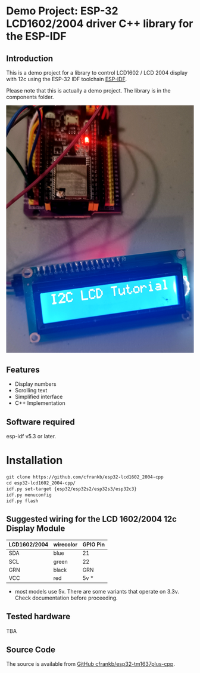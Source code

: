 # Demo Project: ESP-32 LCD1602/2004 driver C++ library for the ESP-IDF

## Introduction

This is a demo project for a library to control LCD1602 / LCD 2004  display with 12c using the ESP-32 IDF toolchain [ESP-IDF](https://github.com/espressif/esp-idf).

Please note that this is actually a demo project. The library is in the components folder.

![Image](images/20240911_161136_scale2.jpg "icon")

## Features

 * Display numbers
 * Scrolling text
 * Simplified interface
 * C++ Implementation


## Software required

esp-idf v5.3 or later.

# Installation


```Shell
git clone https://github.com/cfrankb/esp32-lcd1602_2004-cpp
cd esp32-lcd1602_2004-cpp/
idf.py set-target {esp32/esp32s2/esp32s3/esp32c3}
idf.py menuconfig
idf.py flash
```

## Suggested wiring for the LCD 1602/2004 12c Display Module

| LCD1602/2004   | wirecolor | GPIO Pin   |
| -------- | --------- | ---------- |
| SDA      | blue      | 21         |
| SCL      | green     | 22         |
| GRN      | black     | GRN        |
| VCC      | red       | 5v *       |

* most models use 5v. There are some variants that operate on 3.3v. Check documentation before proceeding.

## Tested hardware

TBA


## Source Code

The source is available from [GitHub cfrankb/esp32-tm1637plus-cpp](https://github.com/cfrankb/esp32-lcd1602_2004-cpp).


